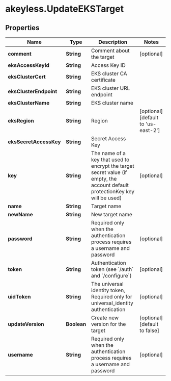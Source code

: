 # akeyless.UpdateEKSTarget

## Properties

Name | Type | Description | Notes
------------ | ------------- | ------------- | -------------
**comment** | **String** | Comment about the target | [optional] 
**eksAccessKeyId** | **String** | Access Key ID | 
**eksClusterCert** | **String** | EKS cluster CA certificate | 
**eksClusterEndpoint** | **String** | EKS cluster URL endpoint | 
**eksClusterName** | **String** | EKS cluster name | 
**eksRegion** | **String** | Region | [optional] [default to &#39;us-east-2&#39;]
**eksSecretAccessKey** | **String** | Secret Access Key | 
**key** | **String** | The name of a key that used to encrypt the target secret value (if empty, the account default protectionKey key will be used) | [optional] 
**name** | **String** | Target name | 
**newName** | **String** | New target name | 
**password** | **String** | Required only when the authentication process requires a username and password | [optional] 
**token** | **String** | Authentication token (see &#x60;/auth&#x60; and &#x60;/configure&#x60;) | [optional] 
**uidToken** | **String** | The universal identity token, Required only for universal_identity authentication | [optional] 
**updateVersion** | **Boolean** | Create new version for the target | [optional] [default to false]
**username** | **String** | Required only when the authentication process requires a username and password | [optional] 



